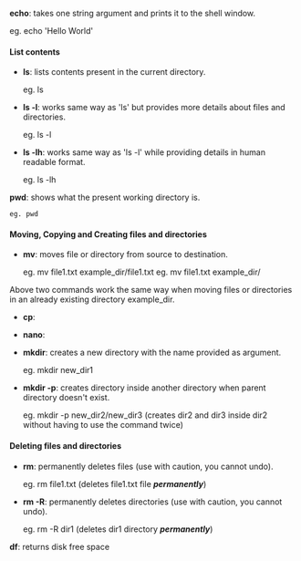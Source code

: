 **echo**: takes one string argument and prints it to the shell window.

  eg. echo 'Hello World'

#### List contents
  
  - **ls**: lists contents present in the current directory.
  
    eg. ls

  - **ls -l**: works same way as 'ls' but provides more details about files and directories.
  
    eg. ls -l

  - **ls -lh**: works same way as 'ls -l' while providing details in human readable format.
  
    eg. ls -lh

**pwd**: shows what the present working directory is.

    eg. pwd

#### Moving, Copying and Creating files and directories

  - **mv**: moves file or directory from source to destination.
  
    eg. mv file1.txt example_dir/file1.txt
    eg. mv file1.txt example_dir/
  
  Above two commands work the same way when moving files or directories in an already existing directory example_dir.
  
  - **cp**:

  - **nano**:
  
  - **mkdir**: creates a new directory with the name provided as argument.
  
    eg. mkdir new_dir1
  
  - **mkdir -p**: creates directory inside another directory when parent directory doesn't exist.
  
    eg. mkdir -p new_dir2/new_dir3 (creates dir2 and dir3 inside dir2 without having to use the command twice)

#### Deleting files and directories

  - **rm**: permanently deletes files (use with caution, you cannot undo).
  
    eg. rm file1.txt (deletes file1.txt file ***permanently***)
  
  - **rm -R**: permanently deletes directories (use with caution, you cannot undo).
  
    eg. rm -R dir1 (deletes dir1 directory ***permanently***)

**df**: returns disk free space

